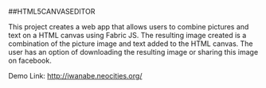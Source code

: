 ##HTML5CANVASEDITOR

This project creates a web app that allows users to combine pictures and text on a HTML canvas using Fabric JS. The resulting image created is a combination of the picture image and text added to the HTML canvas. 
The user has an option of downloading the resulting image or sharing this image on facebook.

Demo Link: http://iwanabe.neocities.org/
